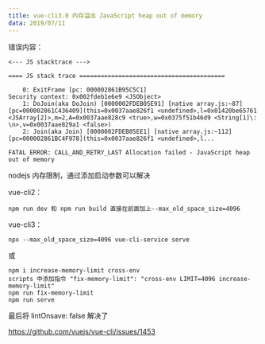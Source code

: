 ```yaml
---
title: vue-cli3.0 内存溢出 JavaScript heap out of memory
data: 2019/07/11
---
```




错误内容：

```
<--- JS stacktrace --->

==== JS stack trace =========================================

    0: ExitFrame [pc: 000002861B95C5C1]
Security context: 0x002fdeb1e6e9 <JSObject>
    1: DoJoin(aka DoJoin) [0000002FDEB05E91] [native array.js:~87] [pc=000002861C436409](this=0x0037aae826f1 <undefined>,l=0x01420be65761 <JSArray[2]>,m=2,A=0x0037aae828c9 <true>,w=0x0375f51b46d9 <String[1]\: \n>,v=0x0037aae829a1 <false>)
    2: Join(aka Join) [0000002FDEB05EE1] [native array.js:~112] [pc=000002861BC4F978](this=0x0037aae826f1 <undefined>,l...

FATAL ERROR: CALL_AND_RETRY_LAST Allocation failed - JavaScript heap out of memory
```



nodejs 内存限制，通过添加启动参数可以解决

vue-cli2：

```
npm run dev 和 npm run build 直接在前面加上--max_old_space_size=4096
```

vue-cli3：

```
npx --max_old_space_size=4096 vue-cli-service serve
```

或

```
npm i increase-memory-limit cross-env
scripts 中添加指令 "fix-memory-limit": "cross-env LIMIT=4096 increase-memory-limit"
npm run fix-memory-limit
npm run serve
```





最后将 lintOnsave: false 解决了

https://github.com/vuejs/vue-cli/issues/1453 

